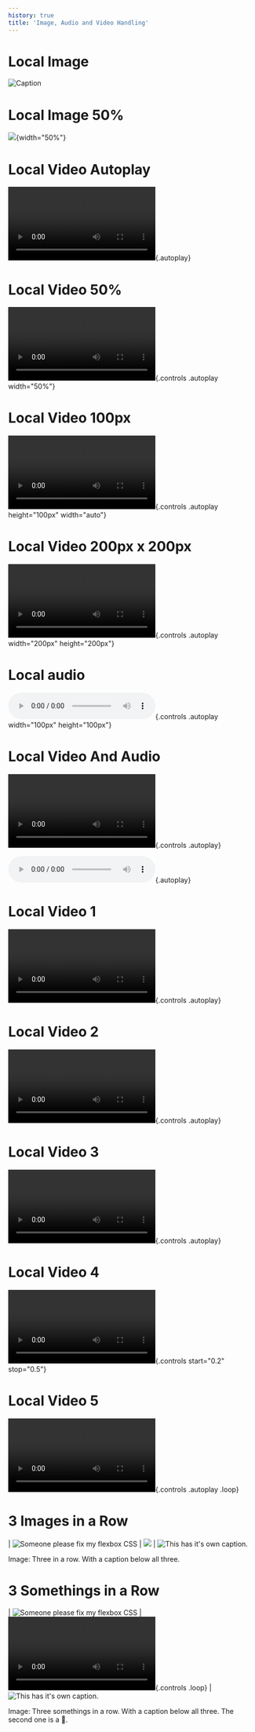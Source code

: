 ```yaml
---
history: true
title: 'Image, Audio and Video Handling'
---
```


# Local Image

![Caption](include/06-metal.png)

# Local Image 50%

![](include/06-metal.png){width="50%"}

# Local Video Autoplay

![Caption](movie.mp4){.autoplay}

# Local Video 50%

![](movie.mp4){.controls .autoplay width="50%"}

# Local Video 100px

![](movie.mp4){.controls .autoplay height="100px" width="auto"}

# Local Video 200px x 200px

![](movie.mp4){.controls .autoplay width="200px" height="200px"}

# Local audio

![](audio.mp3){.controls .autoplay width="100px" height="100px"}

# Local Video And Audio

![](movie.mp4){.controls .autoplay}

![](audio.mp3){.autoplay}

# Local Video 1

![](movie.mp4){.controls .autoplay}

# Local Video 2

![](movie.mp4){.controls .autoplay}

# Local Video 3

![](movie.mp4){.controls .autoplay}

# Local Video 4

![](movie.mp4){.controls start="0.2" stop="0.5"}

# Local Video 5

![](movie.mp4){.controls .autoplay .loop}

# 3 Images in a Row

| ![Someone please fix my flexbox CSS](include/06-metal.png)
| ![](include/06-metal-v.png)
| ![This has it's own caption.](include/06-metal.png)

Image: Three in a row. With a caption below all three.

# 3 Somethings in a Row

| ![Someone please fix my flexbox CSS](include/06-metal.png)
| ![:cinema: :cinema: :smile:](movie.mp4){.controls .loop}
| ![This has it's own caption.](include/06-metal.png)

Image: Three somethings in a row. With a caption below all three. The
second one is a :cinema:.
